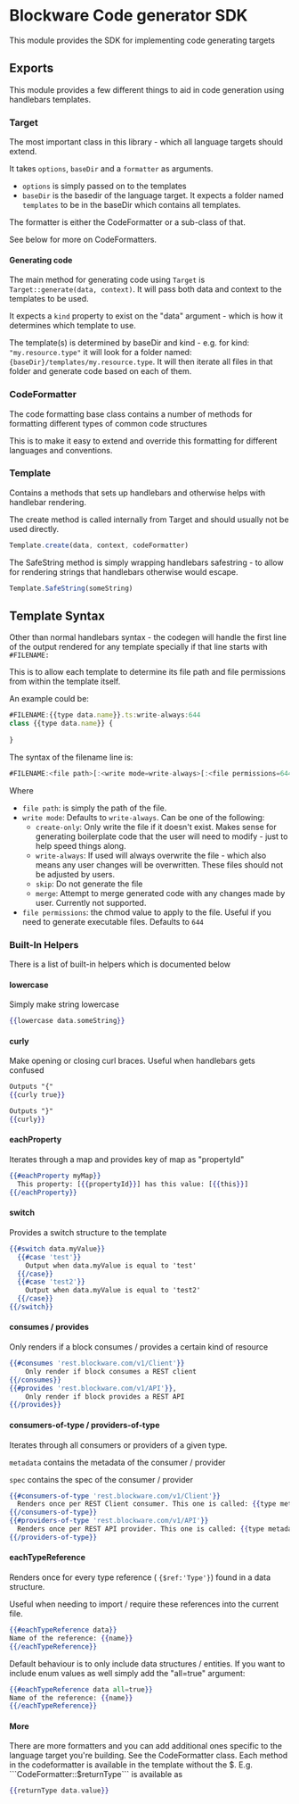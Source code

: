 # Blockware Code generator SDK 
This module provides the SDK for implementing code generating targets

## Exports
This module provides a few different things to aid in code generation using
handlebars templates.

### Target
The most important class in this library - which all language targets should
extend. 

It takes ```options```, ```baseDir``` and a ```formatter``` as arguments. 
- ```options``` is simply passed on to the templates
- ```baseDir``` is the basedir of the language target. It expects a folder named ```templates``` to be in the baseDir which contains all templates.

The formatter is either the CodeFormatter or a sub-class of that. 

See below for more on CodeFormatters.

#### Generating code
The main method for generating code using ```Target``` 
is ```Target::generate(data, context)```. 
It will pass both data and context to the templates to be used. 

It expects a ```kind``` property to exist on the "data" argument - 
which is how it determines which template to use.

The template(s) is determined by baseDir and kind - e.g. for kind: ```"my.resource.type"```
it will look for a folder named: 
```{baseDir}/templates/my.resource.type```. 
It will then iterate all files in that folder and generate code based on each of them.


### CodeFormatter
The code formatting base class contains a number of methods for formatting 
different types of common code structures

This is to make it easy to extend and override this formatting for different 
languages and conventions. 

### Template
Contains a methods that sets up handlebars and otherwise helps with handlebar
rendering. 

The create method is called internally from Target and should usually not be used directly.
```javascript
Template.create(data, context, codeFormatter)
```

The SafeString method is simply wrapping handlebars safestring - to allow
for rendering strings that handlebars otherwise would escape.
```javascript
Template.SafeString(someString)
```

## Template Syntax
Other than normal handlebars syntax - the codegen will handle
the first line of the output rendered for any template specially
if that line starts with ```#FILENAME:```

This is to allow each template to determine its file path and file permissions 
from within the template itself. 

An example could be: 
```javascript
#FILENAME:{{type data.name}}.ts:write-always:644
class {{type data.name}} {
    
}
```

The syntax of the filename line is:
```javascript
#FILENAME:<file path>[:<write mode=write-always>[:<file permissions=644>]]
```
Where 
- ```file path```: is simply the path of the file. 
- ```write mode```: Defaults to ```write-always```. Can be one of the following:
  - ```create-only```: Only write the file if it doesn't exist. Makes sense for generating boilerplate code that the user will need to modify - just to help speed things along.
  - ```write-always```: If used will always overwrite the file - which also means any user changes will be overwritten. These files should not be adjusted by users.
  - ```skip```: Do not generate the file
  - ```merge```: Attempt to merge generated code with any changes made by user. Currently not supported.
- ```file permissions```: the chmod value to apply to the file. Useful if you need to generate executable files. Defaults to ```644``` 

### Built-In Helpers
There is a list of built-in helpers which is documented below

#### lowercase
Simply make string lowercase
```handlebars
{{lowercase data.someString}}
```

#### curly
Make opening or closing curl braces. Useful when handlebars gets confused
```handlebars
Outputs "{"
{{curly true}}

Outputs "}"
{{curly}}
```

#### eachProperty
Iterates through a map and provides key of map as "propertyId"
```handlebars
{{#eachProperty myMap}}
  This property: [{{propertyId}}] has this value: [{{this}}]
{{/eachProperty}}
```

#### switch
Provides a switch structure to the template
```handlebars
{{#switch data.myValue}}
  {{#case 'test'}}
    Output when data.myValue is equal to 'test'
  {{/case}}
  {{#case 'test2'}}
    Output when data.myValue is equal to 'test2'
  {{/case}}
{{/switch}}
```

#### consumes / provides
Only renders if a block consumes / provides a certain kind of resource
```handlebars
{{#consumes 'rest.blockware.com/v1/Client'}}
    Only render if block consumes a REST client
{{/consumes}}
{{#provides 'rest.blockware.com/v1/API'}},
    Only render if block provides a REST API
{{/provides}}
```


#### consumers-of-type / providers-of-type
Iterates through all consumers or providers of a given type.

```metadata``` contains the metadata of the consumer / provider

```spec``` contains the spec of the consumer / provider
```handlebars
{{#consumers-of-type 'rest.blockware.com/v1/Client'}}
  Renders once per REST Client consumer. This one is called: {{type metadata.name}}.
{{/consumers-of-type}}
{{#providers-of-type 'rest.blockware.com/v1/API'}}
  Renders once per REST API provider. This one is called: {{type metadata.name}}.
{{/providers-of-type}}
```

#### eachTypeReference
Renders once for every type reference ( ```{$ref:'Type'}```) found in a data structure.

Useful when needing to import / require these references into the current file.
```handlebars
{{#eachTypeReference data}}
Name of the reference: {{name}}
{{/eachTypeReference}}
```

Default behaviour is to only include data structures / entities. 
If you want to include enum values as well simply add the "all=true" argument:
```handlebars
{{#eachTypeReference data all=true}}
Name of the reference: {{name}}
{{/eachTypeReference}}
```

#### More
There are more formatters and you can add additional ones specific to the language
target you're building. See the CodeFormatter class. Each method in the codeformatter
is available in the template without the $. 
E.g. ```CodeFormatter::$returnType``` is available as 
```handlebars 
{{returnType data.value}}
``` 